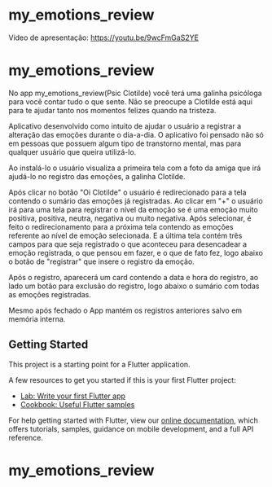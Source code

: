 # my_emotions_review

Vídeo de apresentação: https://youtu.be/9wcFmGaS2YE

# my_emotions_review

No app my_emotions_review(Psic Clotilde) você terá uma galinha psicóloga para você contar tudo o que sente.
Não se preocupe a Clotilde está aqui para te ajudar tanto nos momentos felizes quando na tristeza.

Aplicativo desenvolvido como intuito de ajudar o usuário a registrar a alteração das emoções durante o dia-a-dia.
O aplicativo foi pensado não só em pessoas que possuem algum tipo de transtorno mental, mas para qualquer usuário
que queira utilizá-lo.

Ao instalá-lo o usuário visualiza a primeira tela com a foto da amiga que irá ajudá-lo no registro das emoções, a galinha Clotilde.

Após clicar no botão "Oi Clotilde" o usuário é redirecionado para a tela contendo o sumário das emoções já registradas.
Ao clicar em "+" o usuário irá para uma tela para registrar o nível da emoção se é uma emoção muito positiva, 
positiva, neutra, negativa ou muito negativa. Após selecionar, é feito o redirecionamento para a próxima tela contendo 
as emoções referente ao nível de emoção selecionada. E a última tela contém três campos para que seja registrado o que 
aconteceu para desencadear a emoção registrada, o que pensou em fazer, e o que de fato fez, logo abaixo o botão de 
"registrar" que insere o registro da emoção.

Após o registro, aparecerá um card contendo a data e hora do registro, ao lado um botão para exclusão do registro,
logo abaixo o sumário com todas as emoções registradas.

Mesmo após fechado o App mantém os registros anteriores salvo em memória interna.

## Getting Started

This project is a starting point for a Flutter application.

A few resources to get you started if this is your first Flutter project:

- [Lab: Write your first Flutter app](https://flutter.dev/docs/get-started/codelab)
- [Cookbook: Useful Flutter samples](https://flutter.dev/docs/cookbook)

For help getting started with Flutter, view our
[online documentation](https://flutter.dev/docs), which offers tutorials,
samples, guidance on mobile development, and a full API reference.
# my_emotions_review
